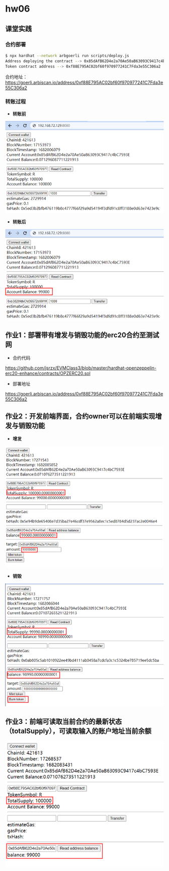 # hw06

## 课堂实践

### 合约部署

```bash
$ npx hardhat --network arbgoerli run scripts/deploy.js 
Address deploying the contract --> 0x85dAfB62D4e2a70Ae50aB63093C9417c4bC7593E
Token contract address --> 0xf88E795AC02bf60f970977241C7Fda3e55C306a2
```

合约地址：https://goerli.arbiscan.io/address/0xf88E795AC02bf60f970977241C7Fda3e55C306a2

### 转账过程

- **转账前**

![image-20230420235605050](assets/image-20230420235605050.png)

- **转账后**

![image-20230420235636526](assets/image-20230420235636526.png)



## 作业1：部署带有增发与销毁功能的erc20合约至测试网

- 合约代码

https://github.com/jsrzx/EVMClass3/blob/master/hardhat-openzeppelin-erc20-enhance/contracts/OPZERC20.sol

- 部署地址

https://goerli.arbiscan.io/address/0xf88E795AC02bf60f970977241C7Fda3e55C306a2

## 作业2：开发前端界面，合约owner可以在前端实现增发与销毁功能

- **增发**

![image-20230421220616142](assets/image-20230421220616142.png)

- **销毁**

![image-20230421221042350](assets/image-20230421221042350.png)



## 作业3：前端可读取当前合约的最新状态（totalSupply），可读取输入的账户地址当前余额

![image-20230421212905604](assets/image-20230421212905604.png)